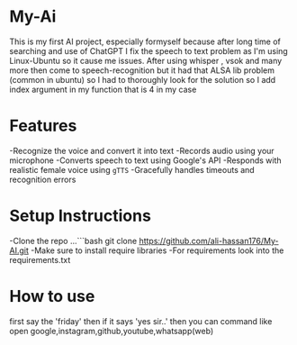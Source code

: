 # My-Ai
This is my first AI project, especially formyself because after long time of searching and use of ChatGPT I fix the speech to text problem 
as I'm using Linux-Ubuntu so it cause me issues. After using whisper , vsok and many more then come to speech-recognition
but it had that ALSA lib problem (common in ubuntu) so I had to thoroughly look for the solution so I add index argument in 
my function that is 4 in my case

# Features
-Recognize the voice and convert it into text
-Records audio using your microphone
-Converts speech to text using Google's API
-Responds with realistic female voice using `gTTS`
-Gracefully handles timeouts and recognition errors

# Setup Instructions
-Clone the repo
...```bash
git clone 
https://github.com/ali-hassan176/My-AI.git
-Make sure to install require libraries
-For requirements look into the requirements.txt

# How to use
first say the 'friday'
then if it says 'yes sir..'
then you can command like open google,instagram,github,youtube,whatsapp(web)
